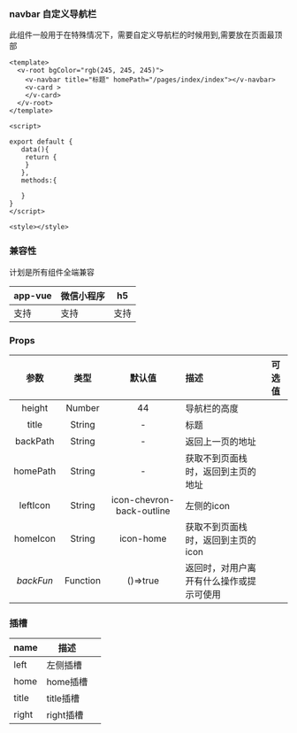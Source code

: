 ### navbar 自定义导航栏

 此组件一般用于在特殊情况下，需要自定义导航栏的时候用到,需要放在页面最顶部

<webview url="/pages/navigation/navbar"></webview>

```vue
<template>
  <v-root bgColor="rgb(245, 245, 245)">
    <v-navbar title="标题" homePath="/pages/index/index"></v-navbar>
    <v-card >
    </v-card>
  </v-root>
</template>

<script>

export default {
   data(){
    return {
    }
   },
   methods:{
    
   }
}
</script>

<style></style>
```


### 兼容性

计划是所有组件全端兼容

| app-vue | 微信小程序 | h5   |
| ------- | ---------- | ---- |
| 支持    | 支持       | 支持 |

### Props

|   参数    |   类型   |          默认值           | 描述                                     | 可选值 |
| :-------: | :------: | :-----------------------: | :--------------------------------------- | ------ |
|  height   |  Number  |            44             | 导航栏的高度                             |        |
|   title   |  String  |             -             | 标题                                     |        |
| backPath  |  String  |             -             | 返回上一页的地址                         |        |
| homePath  |  String  |             -             | 获取不到页面栈时，返回到主页的地址       |        |
| leftIcon  |  String  | icon-chevron-back-outline | 左侧的icon                               |        |
| homeIcon  |  String  |         icon-home         | 获取不到页面栈时，返回到主页的icon       |        |
| *backFun* | Function |         ()=>true          | 返回时，对用户离开有什么操作或提示可使用 |        |

### 插槽

| name  | 描述      |      |
| ----- | --------- | ---- |
| left  | 左侧插槽  |      |
| home  | home插槽  |      |
| title | title插槽 |      |
| right | right插槽 |      |

